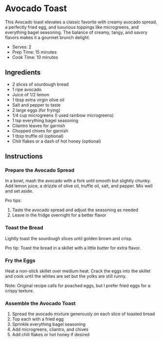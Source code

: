 # Avocado Toast

This Avocado toast elevates a classic favorite with creamy avocado spread, a perfectly fried egg, and luxurious toppings like microgreens, and everything bagel seasoning. The balance of creamy, tangy, and savory flavors makes it a gourmet brunch delight.

- Serves: 2
- Prep Time: 15 minutes
- Cook Time: 10 minutes

## Ingredients

- 2 slices of sourdough bread
- 1 ripe avocado
- Juice of 1/2 lemon
- 1 tbsp extra virgin olive oil
- Salt and pepper to taste
- 2 large eggs (for frying)
- 1/4 cup microgreens (I used rainbow microgreens)
- 1 tsp everything bagel seasoning
- Cilantro leaves for garnish
- Chopped chives for garnish
- 1 tbsp truffle oil (optional)
- Chili flakes or a dash of hot honey (optional)

## Instructions

### Prepare the Avocado Spread

In a bowl, mash the avocado with a fork until smooth but slightly chunky.
Add lemon juice, a drizzle of olive oil, truffle oil, salt, and pepper. Mix well and set aside.

Pro tips:

1. Taste the avocado spread and adjust the seasoning as needed
2. Leave in the fridge overnight for a better flavor

### Toast the Bread

Lightly toast the sourdough slices until golden brown and crisp.

Pro tip: Toast the bread in a skillet with a little butter for extra flavor.

### Fry the Eggs

Heat a non-stick skillet over medium heat. Crack the eggs into the skillet and cook until the whites are set but the yolks are still runny.

Note: Original recipe calls for poached eggs, but I prefer fried eggs for a crispy texture.

### Assemble the Avocado Toast

1. Spread the avocado mixture generously on each slice of toasted bread
2. Top each with a fried egg
3. Sprinkle everything bagel seasoning
4. Add microgreens, cilantro, and chives
5. Add chili flakes or hot honey if desired

